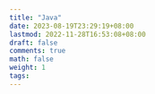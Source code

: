 ```yaml
---
title: "Java"
date: 2023-08-19T23:29:19+08:00
lastmod: 2022-11-28T16:53:08+08:00
draft: false
comments: true
math: false
weight: 1
tags:
---
```



